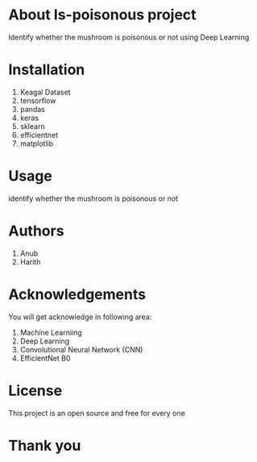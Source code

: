 # About Is-poisonous project
Identify whether the mushroom is poisonous or not using Deep Learning

# Installation
1. Keagal Dataset
2. tensorflow
3. pandas
4. keras
5. sklearn
6. efficientnet
7. matplotlib

# Usage
identify whether the mushroom is poisonous or not

# Authors
1. Anub 
2. Harith 

# Acknowledgements
You will get acknowledge in following area:
1. Machine Learniing
2. Deep Learning
3. Convolutional Neural Network (CNN)
4. EfficientNet B0

# License
This project is an open source and free for every one

# Thank you



